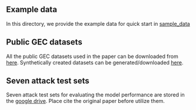 ## Example data
In this directory, we provide the example data for quick start in [sample_data](./sample_data)

## Public GEC datasets
All the public GEC datasets used in the paper can be downloaded from [here](https://www.cl.cam.ac.uk/research/nl/bea2019st/#data).
Synthetically created datasets can be generated/downloaded [here](https://github.com/awasthiabhijeet/PIE/tree/master/errorify).

## Seven attack test sets
Seven attack test sets for evaluating the model performance are stored in the [google drive](https://drive.google.com/drive/folders/1__PILou3NLU0dZDe14YQ-tYXy6PCt28s). Place cite the original paper before utilize them.